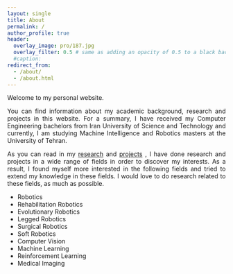 ```yaml
---
layout: single
title: About
permalink: /
author_profile: true
header:
  overlay_image: pro/187.jpg
  overlay_filter: 0.5 # same as adding an opacity of 0.5 to a black background
  #caption:
redirect_from:
  - /about/
  - /about.html
---
```

Welcome to my personal website.

<p align="justify"> You can find information about my academic background, research and projects in this website. For a summary, I have received my Computer Engineering bachelors from Iran University of Science and Technology and currently, I am studying Machine Intelligence and Robotics masters at the University of Tehran.</p>

<p align="justify"> As you can read in my <a href="https://banafshehkarimian.github.io/research/">research</a> and <a href="https://banafshehkarimian.github.io/projects/">projects</a> , I have done research and projects in a wide range of fields in order to discover my interests. As a result, I found myself more interested in the following fields and tried to extend my knowledge in these fields. I would love to do research related to these fields, as much as possible. </p>

* Robotics
* Rehabilitation Robotics
* Evolutionary Robotics
* Legged Robotics
* Surgical Robotics
* Soft Robotics
* Computer Vision
* Machine Learning
* Reinforcement Learning
* Medical Imaging
